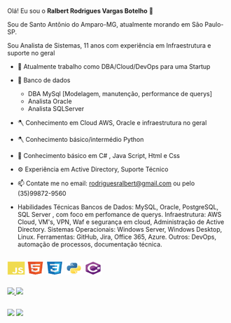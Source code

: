 Olá! Eu sou o **Ralbert Rodrigues Vargas Botelho** 👋

Sou de Santo Antônio do Amparo-MG, atualmente morando em São Paulo-SP.

Sou Analista de Sistemas, 11 anos com experiência em Infraestrutura e suporte no geral

- 🔨 Atualmente trabalho como DBA/Cloud/DevOps para uma Startup
- 🌱 Banco de dados
    - DBA MySql [Modelagem, manutenção, performance de querys]
    - Analista Oracle
    - Analista SQLServer
- 🪓 Conhecimento em Cloud AWS, Oracle e infraestrutura no geral
- 🪓 Conhecimento básico/intermédio Python
- 🔑 Conhecimento básico em C# , Java Script, Html e Css
-  ⚙ Experiência em Active Directory, Suporte Técnico
- 📫 Contate me no email: rodriguesralbert@gmail.com ou pelo (35)99872-9560

- Habilidades Técnicas
Bancos de Dados: MySQL, Oracle, PostgreSQL, SQL Server , com foco em perfomance de querys.
Infraestrutura: AWS Cloud, VM's, VPN, Waf e segurança em cloud, Administração de Active Directory.
Sistemas Operacionais: Windows Server, Windows Desktop, Linux.
Ferramentas: GitHub, Jira, Office 365, Azure.
Outros: DevOps, automação de processos, documentação técnica. 


<div style="display: inline_block"><br>
  <img align="center" alt="Ral-Js" height="30" width="40" src="https://raw.githubusercontent.com/devicons/devicon/master/icons/javascript/javascript-plain.svg">
  <img align="center" alt="Ral-HTML" height="30" width="40" src="https://raw.githubusercontent.com/devicons/devicon/master/icons/html5/html5-original.svg">
  <img align="center" alt="Ral-CSS" height="30" width="40" src="https://raw.githubusercontent.com/devicons/devicon/master/icons/css3/css3-original.svg">
  <img align="center" alt="Ral-Python" height="30" width="40" src="https://raw.githubusercontent.com/devicons/devicon/master/icons/python/python-original.svg">
  <img align="center" alt="Ral-Csharp" height="30" width="40" src="https://raw.githubusercontent.com/devicons/devicon/master/icons/csharp/csharp-original.svg">

 
</div>

##
 
<div>
  <a href="https://github.com/Ralbert88">
  <img height="180em" src="https://github-readme-stats.vercel.app/api?username=Ralbert88&show_icons=true&theme=dracula&include_all_commits=true&count_private=true"/>
  <img height="180em" src="https://github-readme-stats.vercel.app/api/top-langs/?username=Ralbert88&layout=compact&langs_count=7&theme=dracula"/>
</div>

  
  ##
 
<div>

  <a href="https://instagram.com/ralbertrod" target="_blank"><img src="https://img.shields.io/badge/-Instagram-%23E4405F?style=for-the-badge&logo=instagram&logoColor=white" target="_blank"></a>
  <a href="https://www.linkedin.com/in/ralbert-rodrigues/" target="_blank"><img src="https://img.shields.io/badge/-LinkedIn-%230077B5?style=for-the-badge&logo=linkedin&logoColor=white" target="_blank"></a> 
 
 
</div>
  
